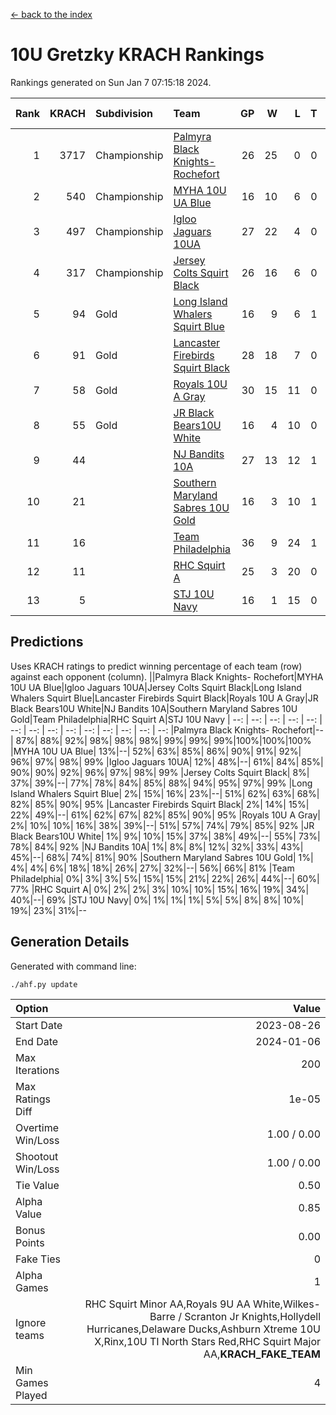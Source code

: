[<- back to the index](readme.md)
# 10U Gretzky KRACH Rankings
Rankings generated on Sun Jan  7 07:15:18 2024.

Rank|KRACH|Subdivision|Team|GP|W|L|T|OTW|OTL|SoS|Exp Wins|Win Diff
---:|---:|:---|:---|---:|---:|---:|---:|---:|---:|---:|---:|---:
1|3717|Championship|[Palmyra Black Knights- Rochefort](https://gamesheetstats.com/seasons/3659/teams/140260/schedule)|26|25|0|0|0|1|175|25.8|-0.0
2|540|Championship|[MYHA 10U UA Blue](https://gamesheetstats.com/seasons/3659/teams/140258/schedule)|16|10|6|0|0|0|1016|10.8|-0.0
3|497|Championship|[Igloo Jaguars 10UA](https://gamesheetstats.com/seasons/3659/teams/140253/schedule)|27|22|4|0|0|1|258|22.9|0.0
4|317|Championship|[Jersey Colts Squirt Black](https://gamesheetstats.com/seasons/3659/teams/140254/schedule)|26|16|6|0|1|3|705|17.9|0.0
5|94|Gold|[Long Island Whalers Squirt Blue](https://gamesheetstats.com/seasons/3659/teams/140257/schedule)|16|9|6|1|0|0|501|10.4|0.0
6|91|Gold|[Lancaster Firebirds Squirt Black](https://gamesheetstats.com/seasons/3659/teams/140256/schedule)|28|18|7|0|2|1|195|20.9|0.0
7|58|Gold|[Royals 10U A Gray](https://gamesheetstats.com/seasons/3659/teams/140262/schedule)|30|15|11|0|2|2|225|17.9|0.0
8|55|Gold|[JR Black Bears10U White](https://gamesheetstats.com/seasons/3659/teams/140255/schedule)|16|4|10|0|1|1|819|5.9|0.0
9|44||[NJ Bandits 10A](https://gamesheetstats.com/seasons/3659/teams/140259/schedule)|27|13|12|1|0|1|127|14.4|0.0
10|21||[Southern Maryland Sabres 10U Gold](https://gamesheetstats.com/seasons/3659/teams/140263/schedule)|16|3|10|1|2|0|88|6.4|0.0
11|16||[Team Philadelphia](https://gamesheetstats.com/seasons/3659/teams/140265/schedule)|36|9|24|1|0|2|516|10.4|0.0
12|11||[RHC Squirt A](https://gamesheetstats.com/seasons/3659/teams/140261/schedule)|25|3|20|0|2|0|103|5.9|0.0
13|5||[STJ 10U Navy](https://gamesheetstats.com/seasons/3659/teams/140264/schedule)|16|1|15|0|0|0|742|1.9|0.0

## Predictions
Uses KRACH ratings to predict winning percentage of each team (row) against each opponent (column).
||Palmyra Black Knights- Rochefort|MYHA 10U UA Blue|Igloo Jaguars 10UA|Jersey Colts Squirt Black|Long Island Whalers Squirt Blue|Lancaster Firebirds Squirt Black|Royals 10U A Gray|JR Black Bears10U White|NJ Bandits 10A|Southern Maryland Sabres 10U Gold|Team Philadelphia|RHC Squirt A|STJ 10U Navy
| --: | --: | --: | --: | --: | --: | --: | --: | --: | --: | --: | --: | --: | --: 
|Palmyra Black Knights- Rochefort|--| 87%| 88%| 92%| 98%| 98%| 98%| 99%| 99%| 99%|100%|100%|100%
|MYHA 10U UA Blue| 13%|--| 52%| 63%| 85%| 86%| 90%| 91%| 92%| 96%| 97%| 98%| 99%
|Igloo Jaguars 10UA| 12%| 48%|--| 61%| 84%| 85%| 90%| 90%| 92%| 96%| 97%| 98%| 99%
|Jersey Colts Squirt Black|  8%| 37%| 39%|--| 77%| 78%| 84%| 85%| 88%| 94%| 95%| 97%| 99%
|Long Island Whalers Squirt Blue|  2%| 15%| 16%| 23%|--| 51%| 62%| 63%| 68%| 82%| 85%| 90%| 95%
|Lancaster Firebirds Squirt Black|  2%| 14%| 15%| 22%| 49%|--| 61%| 62%| 67%| 82%| 85%| 90%| 95%
|Royals 10U A Gray|  2%| 10%| 10%| 16%| 38%| 39%|--| 51%| 57%| 74%| 79%| 85%| 92%
|JR Black Bears10U White|  1%|  9%| 10%| 15%| 37%| 38%| 49%|--| 55%| 73%| 78%| 84%| 92%
|NJ Bandits 10A|  1%|  8%|  8%| 12%| 32%| 33%| 43%| 45%|--| 68%| 74%| 81%| 90%
|Southern Maryland Sabres 10U Gold|  1%|  4%|  4%|  6%| 18%| 18%| 26%| 27%| 32%|--| 56%| 66%| 81%
|Team Philadelphia|  0%|  3%|  3%|  5%| 15%| 15%| 21%| 22%| 26%| 44%|--| 60%| 77%
|RHC Squirt A|  0%|  2%|  2%|  3%| 10%| 10%| 15%| 16%| 19%| 34%| 40%|--| 69%
|STJ 10U Navy|  0%|  1%|  1%|  1%|  5%|  5%|  8%|  8%| 10%| 19%| 23%| 31%|--

## Generation Details

Generated with command line:
```
./ahf.py update
```

| Option | Value |
| :----- | ----: |
| Start Date | 2023-08-26 |
| End Date | 2024-01-06 |
| Max Iterations | 200 |
| Max Ratings Diff | 1e-05 |
| Overtime Win/Loss | 1.00 / 0.00 |
| Shootout Win/Loss | 1.00 / 0.00 |
| Tie Value | 0.50 |
| Alpha Value | 0.85 |
| Bonus Points | 0.00 |
| Fake Ties | 0 |
| Alpha Games | 1 |
| Ignore teams | RHC Squirt Minor AA,Royals 9U AA White,Wilkes-Barre / Scranton Jr Knights,Hollydell Hurricanes,Delaware Ducks,Ashburn Xtreme 10U X,Rinx,10U TI North Stars Red,RHC Squirt Major AA,__KRACH_FAKE_TEAM__ |
| Min Games Played | 4 |

